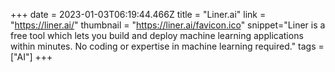 +++
date = 2023-01-03T06:19:44.466Z
title = "Liner.ai"
link = "https://liner.ai/"
thumbnail = "https://liner.ai/favicon.ico"
snippet="Liner is a free tool which lets you build and deploy machine learning applications within minutes. No coding or expertise in machine learning required."
tags = ["AI"]
+++
